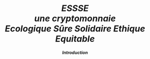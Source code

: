 <h1 align="center"> <I> ESSSE <br>une cryptomonnaie<br>Ecologique Sûre Solidaire Ethique Equitable <I> </h1>
  <h4 align="center"> <I> Introduction <I> </h4>
    


                                                             
                                 
                                       
                                     
